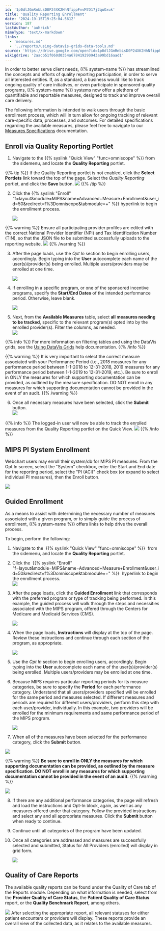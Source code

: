 ```yaml
---
id: '1p0dlJGmRnbLsD0P24XK2HhNfippFvvM7D17j2quOxuk'
title: 'Quality Reporting Enrollment'
date: '2024-10-15T19:25:04.561Z'
version: 187
lastAuthor: 'auhrick'
mimeType: 'text/x-markdown'
links:
  - 'measures.md'
  - '../reports/using-datavis-grids-data-tools.md'
source: 'https://drive.google.com/open?id=1p0dlJGmRnbLsD0P24XK2HhNfippFvvM7D17j2quOxuk'
wikigdrive: '2aacb51f060d0354a678419290943a99bd16aad1'
---
```

In order to better serve client needs, {{% system-name %}} has streamlined the concepts and efforts of quality reporting participation, in order to serve all interested entities. If, as a standard, a business would like to track ongoing quality of care initiatives, or even participate in sponsored quality programs, {{% system-name %}} systems now offer a plethora of quantifiable and reportable measures, designed to track and improve overall care delivery.

The following information is intended to walk users through the basic enrollment process, which will in turn allow for ongoing tracking of relevant care-specific data, processes, and outcomes. For detailed specifications regarding the available measures, please feel free to navigate to our [Measures Specifications](measures.md) documentation.

## Enroll via Quality Reporting Portlet

1. Navigate to the {{% syslink "Quick View" "func=omniscope" %}} from the sidemenu, and locate the <strong>Quality Reporting</strong> portlet.

{{% tip %}}
If the Quality Reporting portlet is not enabled, click the **Select Portlets** link toward the top of the page. Select the *Quality Reporting* portlet, and click the **Save** button.
![](../quality-reporting-enrollment.assets/9dcbd97303112d6e3f864e9c9381405d.png)
{{% /tip %}}

2. Click the {{% syslink "Enroll" "f=layout&module=MIPS&name=Advanced+Measure+Enrollment&user_id=50&redirect=f%3Domniscope&tabmodule=+" %}} hyperlink to begin the enrollment process.

    ![](../quality-reporting-enrollment.assets/0ddad2de40fa9ca8eb61cd9b194aa669.png)

{{% warning %}}
Ensure all participating provider profiles are edited with the correct National Provider Identifier (NPI) and Tax Identification Number (TIN), so that the JSON file to be submitted successfully uploads to the reporting website.
![](../quality-reporting-enrollment.assets/dfdb3c414a0d5878d6b455f31adbcbe4.png)
{{% /warning %}}

3. After the page loads, use the <em>Opt In</em> section to begin enrolling users, accordingly. Begin typing into the <strong>User</strong> autocomplete each name of the user(s)/provider(s) being enrolled. Multiple users/providers may be enrolled at one time.

    ![](../quality-reporting-enrollment.assets/ef183ac54dfd562db0d5781ccb9648c6.png)
4. If enrolling in a specific program, or one of the sponsored incentive programs, specify the <strong>Start/End Dates</strong> of the intended performance period. Otherwise, leave blank.

    ![](../quality-reporting-enrollment.assets/a53aeb834a68908fb5d86abc5e7fa4dd.png)
5. Next, from the <strong>Available Measures</strong> table, select <strong>all measures needing to be tracked</strong>, specific to the relevant program(s) opted into by the enrolled provider(s). Filter the columns, as needed.   
    ![](../quality-reporting-enrollment.assets/6ab7ae2aff9a5d57c226d795b54b2336.png)

{{% info %}}
For more information on filtering tables and using the DataVis grids, see the [Using DataVis Grids](../reports/using-datavis-grids-data-tools.md) help documentation.
{{% /info %}}

{{% warning %}}
It is very important to select the correct measure associated with your Performance Period (i.e., 2018 measures for any performance period between 1-1-2018 to 12-31-2018, 2019 measures for any performance period between 1-1-2019 to 12-31-2019, etc.). Be sure to enroll in ONLY the measures for which supporting documentation can be provided, as outlined by the measure specification. DO NOT enroll in any measures for which supporting documentation cannot be provided in the event of an audit.
{{% /warning %}}

6. Once all necessary measures have been selected, click the <strong>Submit</strong> button.   
    ![](../quality-reporting-enrollment.assets/5b475c9d054455a365a4d56e752a239d.png)

{{% info %}}
The logged-in user will now be able to track the enrolled measures from the Quality Reporting portlet on the Quick View.
![](../quality-reporting-enrollment.assets/0dc7bb56662374c32eed971b42d71168.png)
{{% /info %}}

## MIPS PI System Enrollment

Webchart users may enroll their system/db for MIPS PI measures. From the Opt In screen, select the "System" checkbox, enter the Start and End date for the reporting period, select the "PI (ACI)" check box (or expand to select individual PI measures), then the Enroll button.

![](../quality-reporting-enrollment.assets/cfc87781b61e3abaf91315dd38770424.png)

## Guided Enrollment

As a means to assist with determining the necessary number of measures associated with a given program, or to simply guide the process of enrollment, {{% system-name %}} offers links to help drive the overall process.

To begin, perform the following:

1. Navigate to the  {{% syslink "Quick View" "func=omniscope" %}}  from the sidemenu, and locate the <strong>Quality Reporting</strong> portlet.
2. Click the  {{% syslink "Enroll" "f=layout&module=MIPS&name=Advanced+Measure+Enrollment&user_id=50&redirect=f%3Domniscope&tabmodule=+" %}}  hyperlink to begin the enrollment process.  
    ![](../quality-reporting-enrollment.assets/0ddad2de40fa9ca8eb61cd9b194aa669.png)
3. After the page loads, click the <strong>Guided Enrollment</strong> link that corresponds with the preferred program or type of tracking being performed. In this example, the guided process will walk through the steps and necessities associated with the MIPS program, offered through the Centers for Medicare and Medicaid Services (CMS).

    ![](../quality-reporting-enrollment.assets/fb08bcfe36611564270e92d7aa04d1cc.png)
4. When the page loads, <strong>Instructions</strong> will display at the top of the page. Review these instructions and continue through each section of the program, as appropriate.

    ![](../quality-reporting-enrollment.assets/776d4cdadf62a295404af74447db9fce.png)
5. Use the <em>Opt In</em> section to begin enrolling users, accordingly. Begin typing into the <strong>User</strong> autocomplete each name of the user(s)/provider(s) being enrolled. Multiple users/providers may be enrolled at one time.
6. Because MIPS requires particular reporting periods for its measure categories, be sure to specify the <strong>Period</strong> for each performance category. Understand that all users/providers specified will be enrolled for the same period and measures selected. If different measures and periods are required for different users/providers, perform this step with each user/provider, individually. In this example, two providers will be enrolled for the minimum requirements and same performance period of the MIPS program.

    ![](../quality-reporting-enrollment.assets/ce5a2b568aac740cdef39aa802d8ea62.png)
7. When all of the measures have been selected for the performance category, click the <strong>Submit</strong> button.

![](../quality-reporting-enrollment.assets/69d86a11ea9a82adf9fce93d7d0f72c5.png)

{{% warning %}}
**Be sure to enroll in ONLY the measures for which supporting documentation can be provided, as outlined by the measure specification. DO NOT enroll in any measures for which supporting documentation cannot be provided in the event of an audit.**
{{% /warning %}}

![](../quality-reporting-enrollment.assets/69d86a11ea9a82adf9fce93d7d0f72c5.png)

8. If there are any additional performance categories, the page will refresh and load the instructions and Opt-In block, again, as well as any measures offered under that category. Follow the provided instructions and select any and all appropriate measures. Click the <strong>Submit</strong> button when ready to continue.
9. Continue until all categories of the program have been updated.
10. Once all categories are addressed and measures are successfully selected and submitted, Status for All Providers (enrolled) will display in grid form.

    ![](../quality-reporting-enrollment.assets/06827ce6c163cec8a3034e05a92c0462.png)

## Quality of Care Reports

The available quality reports can be found under the Quality of Care tab of the Reports module. Depending on what information is needed, select from the **Provider Quality of Care Status**, the **Patient Quality of Care Status** report, or the **Quality Benchmark Report**, among others.

![](../quality-reporting-enrollment.assets/1c83bdb8ee3b2a35c9526ac29c0dae9b.png)
After selecting the appropriate report, all relevant statuses for either patient encounters or providers will display. These reports provide an overall view of the collected data, as it relates to the available measures.
